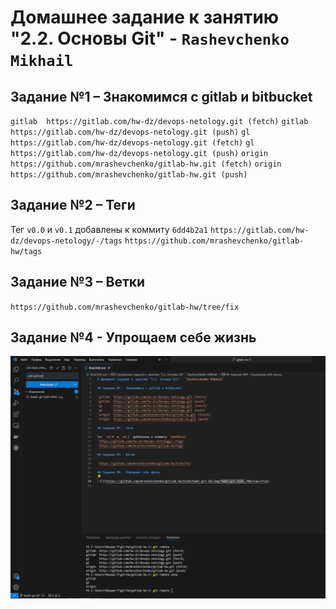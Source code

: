 # Домашнее задание к занятию "2.2. Основы Git" - `Rashevchenko Mikhail`

## Задание №1 – Знакомимся с gitlab и bitbucket  

`gitlab  https://gitlab.com/hw-dz/devops-netology.git (fetch)` 
`gitlab  https://gitlab.com/hw-dz/devops-netology.git (push)` 
`gl      https://gitlab.com/hw-dz/devops-netology.git (fetch)` 
`gl      https://gitlab.com/hw-dz/devops-netology.git (push)` 
`origin  https://github.com/mrashevchenko/gitlab-hw.git (fetch)` 
`origin  https://github.com/mrashevchenko/gitlab-hw.git (push) ` 

## Задание №2 – Теги 

Тег `v0.0` и `v0.1` добавлены к коммиту `6dd4b2a1` 
`https://gitlab.com/hw-dz/devops-netology/-/tags` 
`https://github.com/mrashevchenko/gitlab-hw/tags` 

## Задание №3 – Ветки 

`https://github.com/mrashevchenko/gitlab-hw/tree/fix` 

## Задание №4 - Упрощаем себе жизнь 

 ![](https://github.com/mrashevchenko/gitlab-hw/blob/hw02-git-02/img/hw02-git-0201.PNG?raw=true)  
